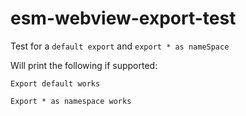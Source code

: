 # esm-webview-export-test

Test for a `default export` and `export * as nameSpace`

Will print the following if supported:

```
Export default works

Export * as namespace works
```
